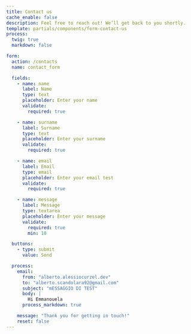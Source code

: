 ```yaml
---
title: Contact us
cache_enable: false
description: Feel free to reach out! We’ll get back to you shortly.
template: partials/components/form-contact-us
process:
  twig: true
  markdown: false

form:
  action: /contacts
  name: contact_form

  fields:
    - name: name
      label: Name
      type: text
      placeholder: Enter your name
      validate:
        required: true

    - name: surname
      label: Surname
      type: text
      placeholder: Enter your surname
      validate:
        required: true

    - name: email
      label: Email
      type: email
      placeholder: Enter your email test
      validate:
        required: true

    - name: message
      label: Message
      type: textarea
      placeholder: Enter your message
      validate:
        required: true
        min: 10

  buttons:
    - type: submit
      value: Send

  process:
    email:
      from: "alberto.alessiocurzel.dev"
      to: "alberto.scandolara92@gmail.com"
      subject: "mESSAGGIO DI TEST"
      body: |
        Hi Emmanouela
      process_markdown: true

    message: "Thank you for getting in touch!"
    reset: false
---
```

